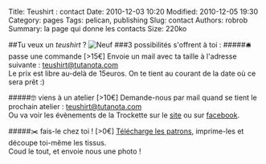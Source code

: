 Title: Teushirt : contact
Date: 2010-12-03 10:20
Modified: 2010-12-05 19:30
Category: pages
Tags: pelican, publishing
Slug: contact
Authors: robrob
Summary: la page qui donne les contacts
Size: 220ko


##Tu veux un *teushirt* ? 
![Neuf]({static}/images/dithers/atelier_janvier.png#right)
###3 possibilités s'offrent à toi :
#####🛎 passe une commande  [>15€]
Envoie un mail avec ta taille à l'adresse suivante : [teushirt@tutanota.com](mailto:teushirt@tutanota.com)
<br>Le prix est libre au-delà de 15euros. On te tient au courant de la date où ce sera prêt :)

#####🤓 viens à un atelier [>10€]
Demande-nous par mail quand se tient le prochain atelier : [teushirt@tutanota.com](mailto:teushirt@tutanota.com)
<br>Ou va voir les évènements de la Trockette sur le [site](http://www.lapetiterockette.org/cafe-atelier-2/) ou sur [facebook](https://fr-fr.facebook.com/latrockette).

#####✂️ fais-le chez toi ! [>0€]
[Télécharge les patrons]({static}/pdfs/teushirt_patron_f.pdf), imprime-les et découpe toi-même les tissus.
<br>Coud le tout, et envoie nous une photo !

